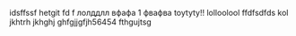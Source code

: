 idsffssf
hetgit fd f 
лолддлл
вфафа
1
фвафва
toytyty!!
lolloolool
ffdfsdfds
kol
jkhtrh
jkhghj
ghfgjjgfjh56454
fthgujtsg
